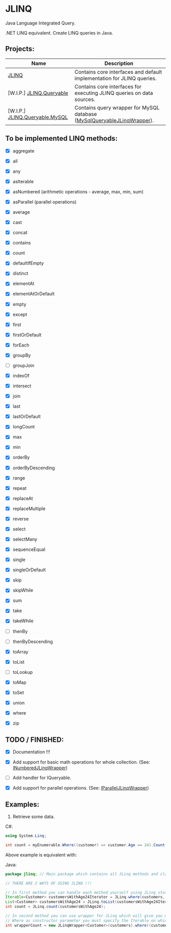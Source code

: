# JLINQ
Java Language Integrated Query.

.NET LINQ equivalent. Create LINQ queries in Java.


Projects:
---
| Name | Description |
| -----|-------------|
| [JLINQ](https://github.com/Sejoslaw/JLINQ/tree/master/JLINQ/src/main/java/jlinq) | Contains core interfaces and default implementation for JLINQ queries. |
| [W.I.P.] [JLINQ.Queryable](https://github.com/Sejoslaw/JLINQ/tree/master/JLINQ.Queryable/src/main/java/jlinq/queryable) | Contains core interfaces for executing JLINQ queries on data sources. |
| [W.I.P.] [JLINQ.Queryable.MySQL](https://github.com/Sejoslaw/JLINQ/tree/master/JLINQ.Queryable.MySQL/src/main/java/jlinq/queryable/mysql) | Contains query wrapper for MySQL database ([MySqlQueryableJLinqWrapper](https://github.com/Sejoslaw/JLINQ/blob/master/JLINQ.Queryable.MySQL/src/main/java/jlinq/queryable/mysql/MySqlQueryableJLinqWrapper.java)). |

To be implemented LINQ methods:
---
- [X] aggregate
- [X] all
- [X] any
- [X] asIterable
- [X] asNumbered (arithmetic operations - average, max, min, sum)
- [X] asParallel (parallel operations)
- [X] average
- [X] cast
- [X] concat
- [X] contains
- [X] count
- [X] defaultIfEmpty
- [X] distinct
- [X] elementAt
- [X] elementAtOrDefault
- [X] empty
- [X] except
- [X] first
- [X] firstOrDefault
- [X] forEach
- [X] groupBy 
- [ ] groupJoin
- [X] indexOf
- [X] intersect
- [X] join
- [X] last
- [X] lastOrDefault
- [X] longCount
- [X] max
- [X] min
- [X] orderBy 
- [X] orderByDescending 
- [X] range
- [X] repeat
- [X] replaceAt
- [X] replaceMultiple
- [X] reverse
- [X] select
- [X] selectMany
- [X] sequenceEqual
- [X] single
- [X] singleOrDefault
- [X] skip
- [X] skipWhile
- [X] sum
- [X] take
- [X] takeWhile
- [ ] thenBy
- [ ] thenByDescending
- [X] toArray
- [X] toList
- [ ] toLookup
- [X] toMap
- [X] toSet
- [X] union
- [X] where
- [X] zip


TODO / FINISHED:
---
- [X] Documentation !!!
- [X] Add support for basic math operations for whole collection. (See: [INumberedJLinqWrapper](https://github.com/Sejoslaw/JLINQ/blob/master/JLINQ/src/main/java/jlinq/interfaces/INumberJLinqWrapper.java))
- [ ] Add handler for IQueryable.
- [X] Add support for parallel operations. (See: [IParallelJLinqWrapper](https://github.com/Sejoslaw/JLINQ/blob/master/JLINQ/src/main/java/jlinq/interfaces/IParallelJLinqWrapper.java))


Examples:
---

1. Retrieve some data.

C#:
```csharp
using System.Linq;

int count = myEnumerable.Where((customer) => customer.Age == 24).Count();
```
Above example is equivalent with:

Java:
```java
package jlinq; // Main package which contains all JLinq methods and classes.

// THERE ARE 2 WAYS OF USING JLINQ !!!

// In first method you can handle each method yourself using JLinq static methods.
Iterable<Customer> customersWithAge24Iterator = JLinq.where(customers, (customer) -> customer.age == 24);
List<Customer> customersWithAge24 = JLinq.toList(customersWithAge24Iterator);
int count = JLinq.count(customersWithAge24);

// In second method you can use wrapper for JLinq which will give you more freedom of using multiple method calls / streams:
// Where as constructor parameter you must specify the Iterable on which you want to use JLinq.
int wrapperCount = new JLinqWrapper<Customer>(customers).where((customer) -> customer.age == 24).count();
```
